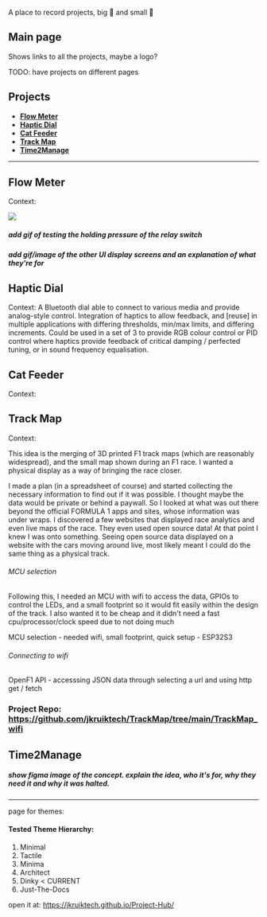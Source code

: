 A place to record projects, big 🚀 and small 🔋

## Main page
Shows links to all the projects, maybe a logo?

TODO: have projects on different pages

## Projects
* [**Flow Meter**](#flow-meter)
* [**Haptic Dial**](#haptic-dial)
* [**Cat Feeder**](#cat-feeder)
* [**Track Map**](#track-map)
* [**Time2Manage**](#time2manage)

---

## Flow Meter
Context:

<!-- ![](https://github.com/Your_Repository_Name/Your_GIF_Name.gif) -->
![](https://github.com/jkruiktech/Project-Hub/blob/main/assets/css/images/bucket_fill.gif)

##### add gif of testing the holding pressure of the relay switch

##### add gif/image of the other UI display screens and an explanation of what they're for 

## Haptic Dial
Context:
A Bluetooth dial able to connect to various media and provide analog-style control. Integration of haptics to allow feedback, and [reuse] in multiple applications with differing thresholds, min/max limits, and differing increments.
Could be used in a set of 3 to provide RGB colour control or PID control where haptics provide feedback of critical damping / perfected tuning, or in sound frequency equalisation. 

## Cat Feeder
Context:

## Track Map
Context:

[//]: <> (A physical formula 1 track able to display real time data from open source servers.)
This idea is the merging of 3D printed F1 track maps (which are reasonably widespread), and the small map shown during an F1 race. I wanted a physical display as a way of bringing the race closer. 

I made a plan (in a spreadsheet of course) and started collecting the necessary information to find out if it was possible. I thought maybe the data would be private or behind a paywall. So I looked at what was out there beyond the official FORMULA 1 apps and sites, whose information was under wraps. I discovered a few websites that displayed race analytics and even live maps of the race. They even used open source data! At that point I knew I was onto something. Seeing open source data displayed on a website with the cars moving around live, most likely meant I could do the same thing as a physical track.

###### MCU selection
Following this, I needed an MCU with wifi to access the data, GPIOs to control the LEDs, and a small footprint so it would fit easily within the design of the track. I also wanted it to be cheap and it didn't need a fast cpu/processor/clock speed due to not doing much

MCU selection - needed wifi, small footprint, quick setup - ESP32S3

###### Connecting to wifi


OpenF1 API - accesssing JSON data through selecting a url and using http get / fetch



### Project Repo: https://github.com/jkruiktech/TrackMap/tree/main/TrackMap_wifi

## Time2Manage

##### show figma image of the concept. explain the idea, who it's for, why they need it and why it was halted.

---

page for themes:
#### Tested Theme Hierarchy:
1. Minimal
2. Tactile
3. Minima
4. Architect
5. Dinky < CURRENT
6. Just-The-Docs

open it at: https://jkruiktech.github.io/Project-Hub/


